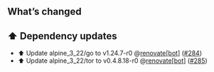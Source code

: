 ## What’s changed

## ⬆️ Dependency updates

- ⬆️ Update alpine_3_22/go to v1.24.7-r0 @[renovate[bot]](https://github.com/apps/renovate) ([#284](https://github.com/hassio-addons/addon-tor/pull/284))
- ⬆️ Update alpine_3_22/tor to v0.4.8.18-r0 @[renovate[bot]](https://github.com/apps/renovate) ([#285](https://github.com/hassio-addons/addon-tor/pull/285))
